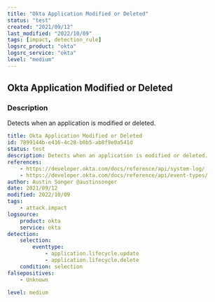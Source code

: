 ```yaml
---
title: "Okta Application Modified or Deleted"
status: "test"
created: "2021/09/12"
last_modified: "2022/10/09"
tags: [impact, detection_rule]
logsrc_product: "okta"
logsrc_service: "okta"
level: "medium"
---
```


## Okta Application Modified or Deleted

### Description

Detects when an application is modified or deleted.

```yml
title: Okta Application Modified or Deleted
id: 7899144b-e416-4c28-b0b5-ab8f9e0a541d
status: test
description: Detects when an application is modified or deleted.
references:
    - https://developer.okta.com/docs/reference/api/system-log/
    - https://developer.okta.com/docs/reference/api/event-types/
author: Austin Songer @austinsonger
date: 2021/09/12
modified: 2022/10/09
tags:
    - attack.impact
logsource:
    product: okta
    service: okta
detection:
    selection:
        eventtype:
            - application.lifecycle.update
            - application.lifecycle.delete
    condition: selection
falsepositives:
    - Unknown

level: medium

```
